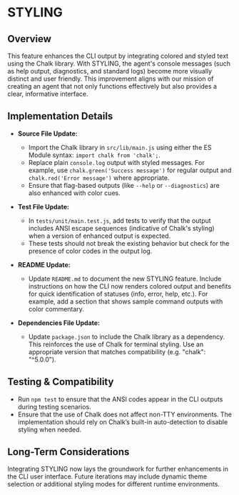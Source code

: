 # STYLING

## Overview
This feature enhances the CLI output by integrating colored and styled text using the Chalk library. With STYLING, the agent's console messages (such as help output, diagnostics, and standard logs) become more visually distinct and user friendly. This improvement aligns with our mission of creating an agent that not only functions effectively but also provides a clear, informative interface.

## Implementation Details
- **Source File Update:**
  - Import the Chalk library in `src/lib/main.js` using either the ES Module syntax: `import chalk from 'chalk';`.
  - Replace plain `console.log` output with styled messages. For example, use `chalk.green('Success message')` for regular output and `chalk.red('Error message')` where appropriate.
  - Ensure that flag-based outputs (like `--help` or `--diagnostics`) are also enhanced with color cues.

- **Test File Update:**
  - In `tests/unit/main.test.js`, add tests to verify that the output includes ANSI escape sequences (indicative of Chalk's styling) when a version of enhanced output is expected.
  - These tests should not break the existing behavior but check for the presence of color codes in the output log.

- **README Update:**
  - Update `README.md` to document the new STYLING feature. Include instructions on how the CLI now renders colored output and benefits for quick identification of statuses (info, error, help, etc.). For example, add a section that shows sample command outputs with color commentary.

- **Dependencies File Update:**
  - Update `package.json` to include the Chalk library as a dependency. This reinforces the use of Chalk for terminal styling. Use an appropriate version that matches compatibility (e.g. "chalk": "^5.0.0").

## Testing & Compatibility
- Run `npm test` to ensure that the ANSI codes appear in the CLI outputs during testing scenarios.
- Ensure that the use of Chalk does not affect non-TTY environments. The implementation should rely on Chalk’s built-in auto-detection to disable styling when needed.

## Long-Term Considerations
Integrating STYLING now lays the groundwork for further enhancements in the CLI user interface. Future iterations may include dynamic theme selection or additional styling modes for different runtime environments.
